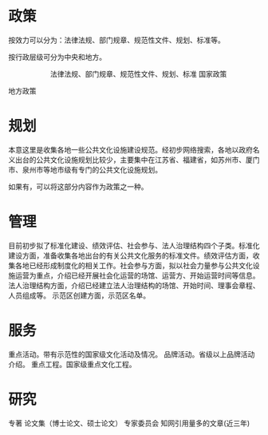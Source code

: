 
# 政策

按效力可以分为：法律法规、部门规章、规范性文件、规划、标准等。

按行政层级可分为中央和地方。

　　　　　　法律法规、部门规章、规范性文件、规划、标准
国家政策

地方政策

# 规划

本意这里是收集各地一些公共文化设施建设规范。经初步网络搜索，各地以政府名义出台的公共文化设施规划比较少，主要集中在江苏省、福建省，如苏州市、厦门市、泉州市等地市级有专门的公共文化设施规划。

如果有，可以将这部分内容作为政策之一种。


# 管理

目前初步拟了标准化建设、绩效评估、社会参与、法人治理结构四个子类。标准化建设方面，准备收集各地出台的有关公共文化服务的标准文件。绩效评估方面，收集各地已经形成制度化的相关工作。社会参与方面，拟以社会力量参与公共文化设施运营为重点，介绍已经开展社会化运营的场馆、运营方、开始运营时间等信息。法人治理结构方面，介绍已经建立法人治理结构的场馆、开始时间、理事会章程、人员组成等。
示范区创建方面，示范区名单。


# 服务

重点活动。带有示范性的国家级文化活动及情况。
品牌活动。省级以上品牌活动介绍。
重点工程。国家级重点文化工程。


# 研究

专著
论文集（博士论文、硕士论文）
专家委员会
知网引用量多的文章(近三年)







